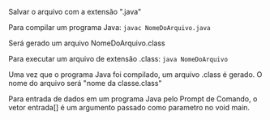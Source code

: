 Salvar o arquivo com a extensão ".java"

Para compilar um programa Java:
`javac NomeDoArquivo.java`

Será gerado um arquivo NomeDoArquivo.class

Para executar um arquivo de extensão .class:
`java NomeDoArquivo`

Uma vez que o programa Java foi compilado, um arquivo .class é gerado. O nome do arquivo será "nome da classe.class"

Para entrada de dados em um programa Java pelo Prompt de Comando, o vetor entrada[] é um argumento passado como parametro no void main.